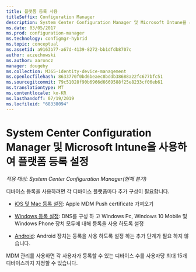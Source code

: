 ```yaml
---
title: 플랫폼 등록 사용
titleSuffix: Configuration Manager
description: System Center Configuration Manager 및 Microsoft Intune을 사용하여 플랫폼 등록 설정
ms.date: 03/05/2017
ms.prod: configuration-manager
ms.technology: configmgr-hybrid
ms.topic: conceptual
ms.assetid: a9163b77-a67d-4139-8272-bb1dfdb8707c
author: aczechowski
ms.author: aaroncz
manager: dougeby
ms.collection: M365-identity-device-management
ms.openlocfilehash: 8633770f0bd6beaec8bddb38688a22fc677bfc51
ms.sourcegitcommit: 79c51028f90b6966d6669588f25e8233cf06eb61
ms.translationtype: MT
ms.contentlocale: ko-KR
ms.lasthandoff: 07/19/2019
ms.locfileid: "68338094"
---
```

# <a name="enable-platform-enrollment-with-system-center-configuration-manager-and-microsoft-intune"></a>System Center Configuration Manager 및 Microsoft Intune을 사용하여 플랫폼 등록 설정

*적용 대상: System Center Configuration Manager(현재 분기)*

디바이스 등록을 사용하려면 각 디바이스 플랫폼마다 추가 구성이 필요합니다.
- [iOS 및 Mac 등록 설정](enroll-hybrid-ios-mac.md): Apple MDM Push certificate 가져오기

- [Windows 등록 설정](enroll-hybrid-windows.md): DNS를 구성 하 고 Windows Pc, Windows 10 Mobile 및 Windows Phone 장치 모두에 대해 등록을 사용 하도록 설정

- [Android](enroll-hybrid-android.md): Android 장치는 등록을 사용 하도록 설정 하는 추가 단계가 필요 하지 않습니다.

MDM 관리를 사용하면 각 사용자가 등록할 수 있는 디바이스 수를 사용자당 최대 15개 디바이스까지 지정할 수 있습니다.

